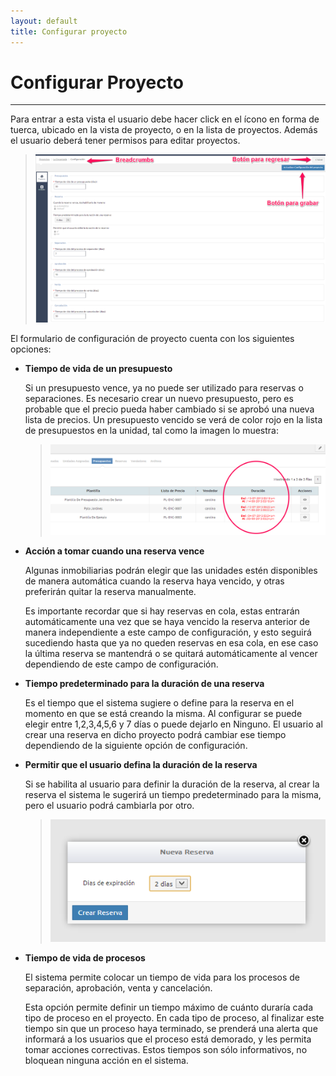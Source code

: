 ```yaml
---
layout: default
title: Configurar proyecto
---
```


# Configurar Proyecto
---------------------------------------
  Para entrar a esta vista el usuario debe hacer click en el ícono en forma de tuerca, ubicado en la vista de proyecto, o en la lista de proyectos. Además el usuario deberá tener permisos para editar proyectos.

  >![Configurar proyecto](/images/configurarproyecto.png)
  
  El formulario de configuración de proyecto cuenta con los siguientes opciones:

  - **Tiempo de vida de un presupuesto**  

  	Si un presupuesto vence, ya no puede ser utilizado para reservas o separaciones. Es necesario crear un nuevo presupuesto, pero es probable que el precio pueda haber cambiado si se aprobó una nueva lista de precios. Un presupuesto vencido se verá de color rojo en la lista de presupuestos en la unidad, tal como la imagen lo muestra:

  	>![Presupuesto vencido](/images/presupuestovencido.png)	

  - **Acción a tomar cuando una reserva vence**
  	
  	Algunas inmobiliarias podrán elegir que las unidades estén disponibles de manera automática cuando la reserva haya vencido, y otras preferirán quitar la reserva manualmente.
  	
  	Es importante recordar que si hay reservas en cola, estas entrarán automáticamente una vez que se haya vencido la reserva anterior de manera independiente a este campo de configuración, y esto seguirá sucediendo hasta que ya no queden reservas en esa cola, en ese caso la última reserva se mantendrá o se quitará automáticamente al vencer dependiendo de este campo de configuración.

  - **Tiempo predeterminado para la duración de una reserva**

  	Es el tiempo que el sistema sugiere o define para la reserva en el momento en que se está creando la misma. Al configurar se puede elegir entre 1,2,3,4,5,6 y 7 días o puede dejarlo en Ninguno. El usuario al crear una reserva en dicho proyecto podrá cambiar ese tiempo dependiendo de la siguiente opción de configuración.

  - **Permitir que el usuario defina la duración de la reserva**

  	Si se habilita al usuario para definir la duración de la reserva, al crear la reserva el sistema le sugerirá un tiempo predeterminado para la misma, pero el usuario podrá cambiarla por otro.

 	>![Creando reserva](/images/creareserva.png)	

  - **Tiempo de vida de procesos**

  	El sistema permite colocar un tiempo de vida para los procesos de separación, aprobación, venta y cancelación.

  	Esta opción permite definir un tiempo máximo de cuánto duraría cada tipo de proceso en el proyecto. En cada tipo de proceso, al finalizar este tiempo sin que un proceso haya terminado, se prenderá una alerta que informará a los usuarios que el proceso está demorado, y les permita tomar acciones correctivas. Estos tiempos son sólo informativos, no bloquean ninguna acción en el sistema.

